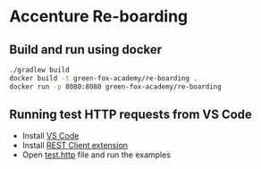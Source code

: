 # Accenture Re-boarding

## Build and run using docker

```sh
./gradlew build
docker build -t green-fox-academy/re-boarding .
docker run -p 8080:8080 green-fox-academy/re-boarding
```

## Running test HTTP requests from VS Code

- Install [VS Code](https://code.visualstudio.com/)
- Install [REST Client extension](https://marketplace.visualstudio.com/items?itemName=humao.rest-client)
- Open [test.http](test.http) file and run the examples
